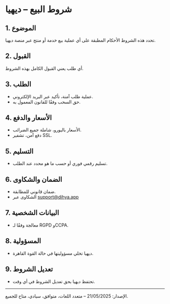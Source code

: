 # شروط البيع – ديهيا

## 1. الموضوع
تحدد هذه الشروط الأحكام المطبقة على أي عملية بيع خدمة أو منتج عبر منصة ديهيا.

## 2. القبول
أي طلب يعني القبول الكامل بهذه الشروط.

## 3. الطلب
- عملية طلب آمنة، تأكيد عبر البريد الإلكتروني.
- حق السحب وفقًا للقانون المعمول به.

## 4. الأسعار والدفع
- الأسعار باليورو، شاملة جميع الضرائب.
- دفع آمن، تشفير SSL.

## 5. التسليم
- تسليم رقمي فوري أو حسب ما هو محدد عند الطلب.

## 6. الضمان والشكاوى
- ضمان قانوني للمطابقة.
- الشكاوى عبر support@dihya.app

## 7. البيانات الشخصية
- معالجة وفقًا لـ RGPD وCCPA.

## 8. المسؤولية
- ديهيا تخلي مسؤوليتها في حالة القوة القاهرة.

## 9. تعديل الشروط
- تحتفظ ديهيا بحق تعديل الشروط في أي وقت.

---
الإصدار: 21/05/2025 – متعدد اللغات، متوافق، سيادي، متاح للجميع.
